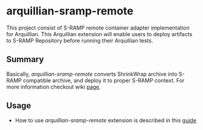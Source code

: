arquillian-sramp-remote
=======================

This project consist of S-RAMP remote container adapter implementation for Arquillian. This Arquillian extension will enable users to deploy artifacts to S-RAMP Repository before running their Arquillian tests.

## Summary

Basically, _arquillian-sramp-remote_ converts ShrinkWrap archive into S-RAMP compatible archive, and deploy it to proper S-RAMP context. For more information checkout wiki [page](https://github.com/sbunciak/arquillian-sramp-remote/wiki/About).

## Usage

- How to use _arquillian-sramp-remote_ extension is described in this [guide](https://github.com/sbunciak/arquillian-sramp-remote/wiki/Usage)
